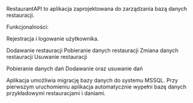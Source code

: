 RestaurantAPI to aplikacja zaprojektowana do zarządzania bazą danych restauracji.

Funkcjonalności:

Rejestracja i logowanie użytkownika.

Dodawanie restauracji
Pobieranie danych restauracji
Zmiana danych restauracji
Usuwanie restauracji

Pobieranie danych dań
Dodawanie oraz usuwanie dań

Aplikacja umożliwia migrację bazy danych do systemu MSSQL.
Przy pierwszym uruchomieniu aplikacja automatycznie wypełni bazę danych przykładowymi restauracjami i daniami.
